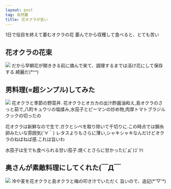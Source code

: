 ```yaml
---
layout: post
tag: 自然農
title: 花オクラが旨い
---
```



1日で役目を終えて萎むオクラの花
萎んでから収穫して食べると、とても苦い


## 花オクラの花束
<img src="http://farm3.staticflickr.com/2870/9608524627_8e190f9050.jpg">
だから早朝花が開ききる前に摘んで来て、調理するまでは活け花にして保存する.綺麗だ(*^^)


## 男料理(=超シンプル)してみた
<img src="http://farm3.staticflickr.com/2820/9613734328_e51a8878b7.jpg">
花オクラと季節の野菜丼.
花オクラとオカカの出汁酢醤油和え,島オクラのさっと茹で,八町キュウリの塩揉み,水茄子とピーマンの炒め物,肉厚トマトブラジルクックの切ったの


花オクラは新鮮なので生で.ガクとシベを取り除いて千切りに.この時点では錦糸卵みたいな雰囲気(´∀｀)
レタスよりもさらに薄い,シャキシャキなんだけどオクラのねばねば感.これは旨いわ


水茄子は生でも食べられる甘い茄子.焼くとさらに甘かった(;ﾟдﾟ)ｺﾞｸﾘ


## 奥さんが素敵料理にしてくれた(￣Д￣
<img src="http://farm4.staticflickr.com/3728/9621926346_8457056d9b.jpg">
冷や麦を花オクラと島オクラと梅の叩き汁でいただく
旨いので、追記(*'▽'*)


　　